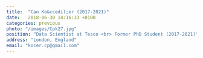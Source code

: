 ```yaml
---
title:  "Can Ko&ccedil;er (2017-2021)"
date:   2018-06-30 14:16:33 +0100
categories: previous
photo: "/images/Cpk27.jpg"
position: "Data Scientist at Tesco <br> Former PhD Student (2017-2021)"
address: "London, England"
email: "kocer.cp@gmail.com"
---
```



